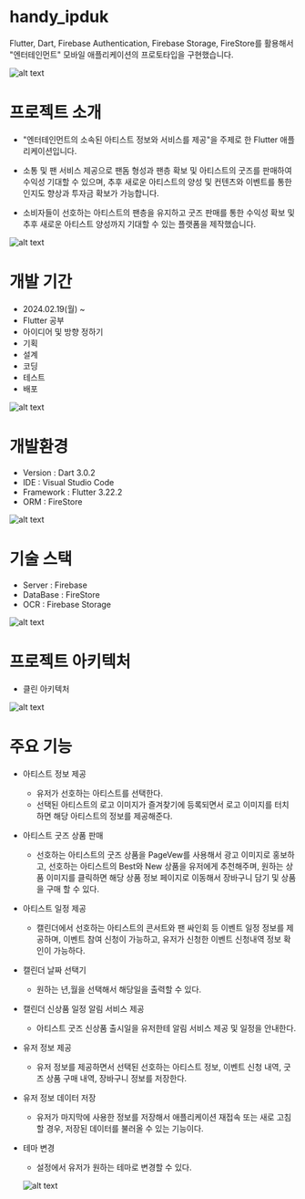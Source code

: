 # handy_ipduk
Flutter, Dart, Firebase Authentication, Firebase Storage, FireStore를 활용해서
"엔터테인먼트" 모바일 애플리케이션의 프로토타입을 구현했습니다.

![alt text](img1.daumcdn-1.gif)

# 프로젝트 소개
- "엔터테인먼트의 소속된 아티스트 정보와 서비스를 제공"을 주제로 한 Flutter 애플리케이션입니다.

- 소통 및 팬 서비스 제공으로 팬돔 형성과 팬층 확보 및 아티스트의 굿즈를 판매하여 수익성 기대할 수 있으며,
추후 새로운 아티스트의 양성 및 컨텐츠와 이벤트를 통한 인지도 향상과 투자금 확보가 가능합니다.

- 소비자들이 선호하는 아티스트의 팬층을 유지하고 굿즈 판매를 통한 수익성 확보 및 추후 새로운 아티스트 양성까지 기대할 수 있는 플랫폼을 제작했습니다.

![alt text](img.gif)

# 개발 기간
- 2024.02.19(월) ~
- Flutter 공부
- 아이디어 및 방향 정하기
- 기획
- 설계
- 코딩
- 테스트
- 배포

![alt text](img1.daumcdn-2.gif)

# 개발환경
- Version : Dart 3.0.2
- IDE : Visual Studio Code
- Framework : Flutter 3.22.2
- ORM : FireStore

![alt text](img1.daumcdn-4.gif)

# 기술 스택
- Server : Firebase
- DataBase : FireStore
- OCR : Firebase Storage

![alt text](img1.daumcdn-3.gif)

# 프로젝트 아키텍처
- 클린 아키텍처

![alt text](189ed0fe43d581b7d.gif)

# 주요 기능
- 아티스트 정보 제공
  - 유저가 선호하는 아티스트를 선택한다.
  - 선택된 아티스트의 로고 이미지가 즐겨찾기에 등록되면서 로고 이미지를 터치하면 해당 아티스트의 정보를 제공해준다.

- 아티스트 굿즈 상품 판매
  - 선호하는 아티스트의 굿즈 상품을 PageVew를 사용해서 광고 이미지로 홍보하고, 선호하는 아티스트의 Best와 New 상품을 유저에게 추천해주며, 원하는 상품 이미지를 클릭하면 해당 상품 정보 페이지로 이동해서 장바구니 담기 및 상품을 구매 할 수 있다.

- 아티스트 일정 제공
  - 캘린더에서 선호하는 아티스트의 콘서트와 팬 싸인회 등 이벤트 일정 정보를 제공하며, 이벤트 참여 신청이 가능하고, 유저가 신청한 이벤트 신청내역 정보 확인이 가능하다.

- 캘린더 날짜 선택기
  - 원하는 년,월을 선택해서 해당일을 출력할 수 있다.

- 캘린더 신상품 일정 알림 서비스 제공
  - 아티스트 굿즈 신상품 출시일을 유저한테 알림 서비스 제공 및 일정을 안내한다.

- 유저 정보 제공
  - 유저 정보를 제공하면서 선택된 선호하는 아티스트 정보, 이벤트 신청 내역, 굿즈 상품 구매 내역, 장바구니 정보를 저장한다. 

- 유저 정보 데이터 저장
  - 유저가 마지막에 사용한 정보를 저장해서 애플리케이션 재접속 또는 새로 고침할 경우, 저장된 데이터를 불러올 수 있는 기능이다. 

- 테마 변경
  - 설정에서 유저가 원하는 테마로 변경할 수 있다.

  ![alt text](edd210b5476d0c1aa88ea7efcc6a837bd6349b29.gif)
